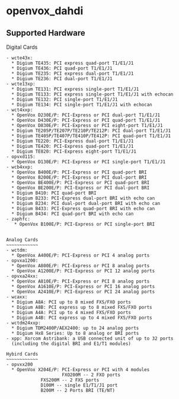 # openvox_dahdi

Supported Hardware
------------------
Digital Cards
~~~~~~~~~~~~~
- wcte43x:
  * Digium TE435: PCI express quad-port T1/E1/J1
  * Digium TE436: PCI quad-port T1/E1/J1
  * Digium TE235: PCI express dual-port T1/E1/J1
  * Digium TE236: PCI dual-port T1/E1/J1
- wcte13xp:
  * Digium TE131: PCI express single-port T1/E1/J1
  * Digium TE133: PCI express single-port T1/E1/J1 with echocan
  * Digium TE132: PCI single-port T1/E1/J1
  * Digium TE134: PCI single-port T1/E1/J1 with echocan
- wct4xxp:
  * OpenVox D230E/P: PCI-Express or PCI dual-port T1/E1/J1
  * OpenVox D430E/P: PCI-Express or PCI quad-port T1/E1/J1
  * OpenVox D830E/P: PCI-Express or PCI eight-port T1/E1/J1
  * Digium TE205P/TE207P/TE210P/TE212P: PCI dual-port T1/E1/J1
  * Digium TE405P/TE407P/TE410P/TE412P: PCI quad-port T1/E1/J1
  * Digium TE220: PCI-Express dual-port T1/E1/J1
  * Digium TE420: PCI-Express quad-port T1/E1/J1
  * Digium TE820: PCI-Express eight-port T1/E1/J1
- opvxd115:
  * OpenVox D130E/P: PCI-Express or PCI single-port T1/E1/J1
- wcb4xxp:
  * OpenVox B400E/P: PCI-Express or PCI quad-port BRI
  * OpenVox B200E/P: PCI-Express or PCI dual-port BRI
  * OpenVox BE400E/P: PCI-Express or PCI quad-port BRI
  * OpenVox BE200E/P: PCI-Express or PCI dual-port BRI
  * Digium B410: PCI quad-port BRI
  * Digium B233: PCI-Express dual-port BRI with echo can
  * Digium B234: PCI dual-port dual-port BRI with echo can
  * Digium B433: PCI-Express quad-port BRI with echo can
  * Digium B434: PCI quad-port BRI with echo can
- zaphfc:
   * OpenVox B100E/P: PCI-Express or PCI single-port BRI


Analog Cards
~~~~~~~~~~~~
- wctdm:
  * OpenVox A400E/P: PCI-Express or PCI 4 analog ports
- opvxa1200:
  * OpenVox A800E/P: PCI-Express or PCI 8 analog ports
  * OpenVox A1200E/P: PCI-Express or PCI 12 analog ports
- opvxa24xx:
  * OpenVox A810E/P: PCI-Express or PCI 8 analog ports
  * OpenVox A1610E/P: PCI-Express or PCI 16 analog ports
  * OpenVox A2410E/P: PCI-Express or PCI 24 analog ports
- wcaxx:
  * Digium A8A: PCI up to 8 mixed FXS/FXO ports
  * Digium A8B: PCI express up to 8 mixed FXS/FXO ports
  * Digium A4A: PCI up to 4 mixed FXS/FXO ports
  * Digium A4B: PCI express up to 4 mixed FXS/FXO ports
- wctdm24xxp:
  * Digium TDM2400P/AEX2400: up to 24 analog ports
  * Digium Hx8 Series: Up to 8 analog or BRI ports
- xpp: Xorcom Astribank: a USB connected unit of up to 32 ports
  (including the digital BRI and E1/T1 modules)
  
Hybird Cards
~~~~~~~~~~~~
- opvxx200
  * OpenVox X204E/P: PCI-Express or PCI with 4 modules
                     FXO200M -- 2 FXO ports
             FXS200M -- 2 FXS ports
             D100M -- single E1/T1/J1 port
             B200M -- 2 Ports BRI (TE/NT)
